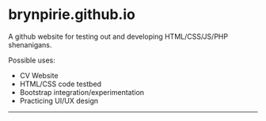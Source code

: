 # brynpirie.github.io
A github website for testing out and developing HTML/CSS/JS/PHP shenanigans.

Possible uses:

* CV Website
* HTML/CSS code testbed
* Bootstrap integration/experimentation
* Practicing UI/UX design

---